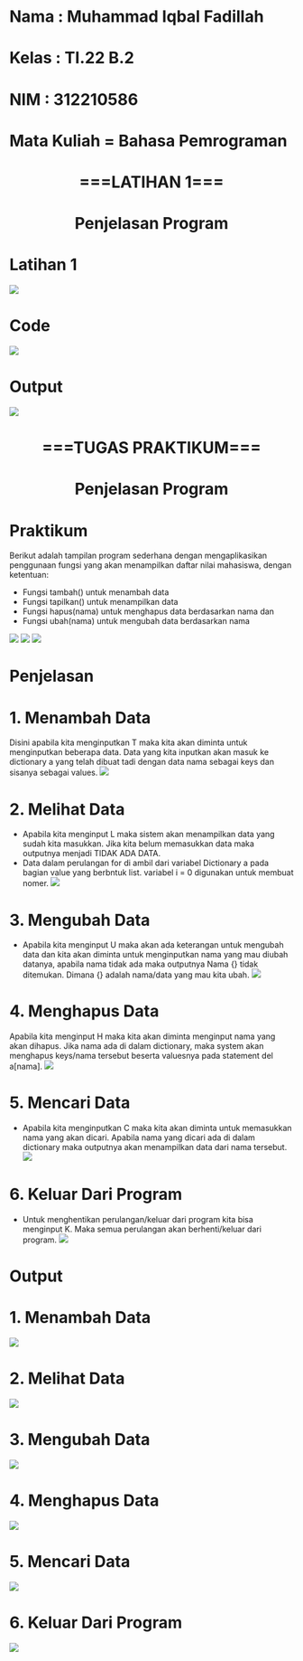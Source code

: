 # Nama : Muhammad Iqbal Fadillah

# Kelas : TI.22 B.2

# NIM : 312210586

# Mata Kuliah = Bahasa Pemrograman

# <p align="center">===LATIHAN 1===</p>
# <p align="center">Penjelasan Program</p>

# Latihan 1
![](1.png)

# Code
![](2.png)

# Output
![](3.png)

# <p align="center">===TUGAS PRAKTIKUM===</p>
# <p align="center">Penjelasan Program</p>

# Praktikum
Berikut adalah tampilan program sederhana dengan mengaplikasikan penggunaan fungsi yang akan menampilkan daftar nilai mahasiswa, dengan ketentuan:

* Fungsi tambah() untuk menambah data
* Fungsi tapilkan() untuk menampilkan data
* Fungsi hapus(nama) untuk menghapus data berdasarkan nama dan
* Fungsi ubah(nama) untuk mengubah data berdasarkan nama

![](4.png)
![](5.png)
![](6.png)

# <b>Penjelasan</b>

# 1. Menambah Data 
Disini apabila kita menginputkan T maka kita akan diminta untuk menginputkan beberapa data. Data yang kita inputkan akan masuk ke dictionary a yang telah dibuat tadi dengan data nama sebagai keys dan sisanya sebagai values.
![](7.png)

# 2. Melihat Data
* Apabila kita menginput L maka sistem akan menampilkan data yang sudah kita masukkan. Jika kita belum memasukkan data maka outputnya menjadi TIDAK ADA DATA.
* Data dalam perulangan for di ambil dari variabel Dictionary a pada bagian value yang berbntuk list. variabel i = 0 digunakan untuk membuat nomer.
![](8.png)

# 3. Mengubah Data
* Apabila kita menginput U maka akan ada keterangan untuk mengubah data dan kita akan diminta untuk menginputkan nama yang mau diubah datanya, apabila nama tidak ada maka outputnya Nama {} tidak ditemukan. Dimana {} adalah nama/data yang mau kita ubah.
![](9.png)

# 4. Menghapus Data
Apabila kita menginput H maka kita akan diminta menginput nama yang akan dihapus. Jika nama ada di dalam dictionary, maka system akan menghapus keys/nama tersebut beserta valuesnya pada statement del a[nama].
![](10.png)

# 5. Mencari Data
* Apabila kita menginputkan C maka kita akan diminta untuk memasukkan nama yang akan dicari. Apabila nama yang dicari ada di dalam dictionary maka outputnya akan menampilkan data dari nama tersebut.
![](11.png)

# 6. Keluar Dari Program
* Untuk menghentikan perulangan/keluar dari program kita bisa menginput K. Maka semua perulangan akan berhenti/keluar dari program.
![](12.png)

# <b>Output</b>

# 1. Menambah Data 
![](T.png)
# 2. Melihat Data
![](L.png)
# 3. Mengubah Data
![](U.png)
# 4. Menghapus Data
![](H.png)
# 5. Mencari Data
![](C.png)
# 6. Keluar Dari Program
![](O.png)